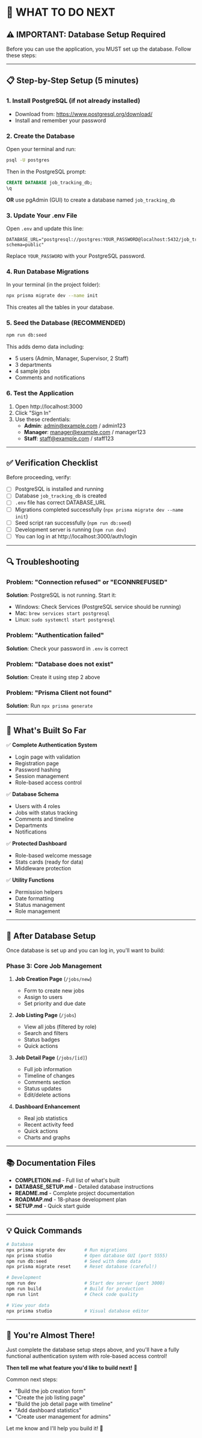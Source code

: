 # 🎯 WHAT TO DO NEXT

## ⚠️ IMPORTANT: Database Setup Required

Before you can use the application, you MUST set up the database. Follow these steps:

---

## 📋 Step-by-Step Setup (5 minutes)

### 1. Install PostgreSQL (if not already installed)
   - Download from: https://www.postgresql.org/download/
   - Install and remember your password

### 2. Create the Database
   Open your terminal and run:
   ```bash
   psql -U postgres
   ```
   Then in the PostgreSQL prompt:
   ```sql
   CREATE DATABASE job_tracking_db;
   \q
   ```

   **OR** use pgAdmin (GUI) to create a database named `job_tracking_db`

### 3. Update Your .env File
   Open `.env` and update this line:
   ```env
   DATABASE_URL="postgresql://postgres:YOUR_PASSWORD@localhost:5432/job_tracking_db?schema=public"
   ```
   Replace `YOUR_PASSWORD` with your PostgreSQL password.

### 4. Run Database Migrations
   In your terminal (in the project folder):
   ```bash
   npx prisma migrate dev --name init
   ```
   This creates all the tables in your database.

### 5. Seed the Database (RECOMMENDED)
   ```bash
   npm run db:seed
   ```
   This adds demo data including:
   - 5 users (Admin, Manager, Supervisor, 2 Staff)
   - 3 departments
   - 4 sample jobs
   - Comments and notifications

### 6. Test the Application
   1. Open http://localhost:3000
   2. Click "Sign In"
   3. Use these credentials:
      - **Admin**: admin@example.com / admin123
      - **Manager**: manager@example.com / manager123
      - **Staff**: staff@example.com / staff123

---

## ✅ Verification Checklist

Before proceeding, verify:

- [ ] PostgreSQL is installed and running
- [ ] Database `job_tracking_db` is created
- [ ] `.env` file has correct DATABASE_URL
- [ ] Migrations completed successfully (`npx prisma migrate dev --name init`)
- [ ] Seed script ran successfully (`npm run db:seed`)
- [ ] Development server is running (`npm run dev`)
- [ ] You can log in at http://localhost:3000/auth/login

---

## 🔍 Troubleshooting

### Problem: "Connection refused" or "ECONNREFUSED"
**Solution**: PostgreSQL is not running. Start it:
- Windows: Check Services (PostgreSQL service should be running)
- Mac: `brew services start postgresql`
- Linux: `sudo systemctl start postgresql`

### Problem: "Authentication failed"
**Solution**: Check your password in `.env` is correct

### Problem: "Database does not exist"
**Solution**: Create it using step 2 above

### Problem: "Prisma Client not found"
**Solution**: Run `npx prisma generate`

---

## 🎨 What's Built So Far

✅ **Complete Authentication System**
- Login page with validation
- Registration page
- Password hashing
- Session management
- Role-based access control

✅ **Database Schema**
- Users with 4 roles
- Jobs with status tracking
- Comments and timeline
- Departments
- Notifications

✅ **Protected Dashboard**
- Role-based welcome message
- Stats cards (ready for data)
- Middleware protection

✅ **Utility Functions**
- Permission helpers
- Date formatting
- Status management
- Role management

---

## 🚀 After Database Setup

Once database is set up and you can log in, you'll want to build:

### Phase 3: Core Job Management
1. **Job Creation Page** (`/jobs/new`)
   - Form to create new jobs
   - Assign to users
   - Set priority and due date

2. **Job Listing Page** (`/jobs`)
   - View all jobs (filtered by role)
   - Search and filters
   - Status badges
   - Quick actions

3. **Job Detail Page** (`/jobs/[id]`)
   - Full job information
   - Timeline of changes
   - Comments section
   - Status updates
   - Edit/delete actions

4. **Dashboard Enhancement**
   - Real job statistics
   - Recent activity feed
   - Quick actions
   - Charts and graphs

---

## 📚 Documentation Files

- **COMPLETION.md** - Full list of what's built
- **DATABASE_SETUP.md** - Detailed database instructions
- **README.md** - Complete project documentation
- **ROADMAP.md** - 18-phase development plan
- **SETUP.md** - Quick start guide

---

## 💡 Quick Commands

```bash
# Database
npx prisma migrate dev       # Run migrations
npx prisma studio            # Open database GUI (port 5555)
npm run db:seed              # Seed with demo data
npx prisma migrate reset     # Reset database (careful!)

# Development
npm run dev                  # Start dev server (port 3000)
npm run build                # Build for production
npm run lint                 # Check code quality

# View your data
npx prisma studio            # Visual database editor
```

---

## 🎊 You're Almost There!

Just complete the database setup steps above, and you'll have a fully functional authentication system with role-based access control!

**Then tell me what feature you'd like to build next!** 🚀

Common next steps:
- "Build the job creation form"
- "Create the job listing page"
- "Build the job detail page with timeline"
- "Add dashboard statistics"
- "Create user management for admins"

Let me know and I'll help you build it! 💪
